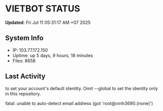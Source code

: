 # VIETBOT STATUS
**Updated**: Fri Jul 11 05:31:17 AM +07 2025

## System Info
- IP: 103.77.172.150
- Uptime: up 5 days, 9 hours, 18 minutes
- Files: 8658

## Last Activity

to set your account's default identity.
Omit --global to set the identity only in this repository.

fatal: unable to auto-detect email address (got 'root@vinh3690.(none)')
